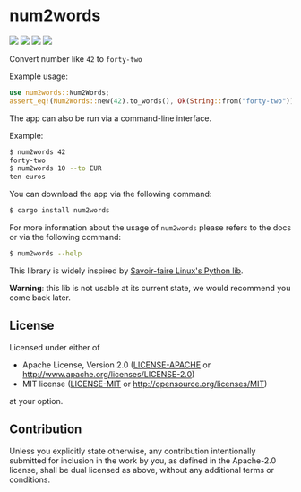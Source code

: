 # num2words

<a href="https://crates.io/crates/num2words"><img src="https://img.shields.io/crates/v/num2words"/></a> <a href="https://crates.io/crates/num2words"><img src="https://img.shields.io/crates/d/num2words"/></a> <a href="https://docs.rs/num2words"><img src="https://img.shields.io/docsrs/num2words"/></a> <a href="#license"><img src="https://img.shields.io/crates/l/num2words"/></a>

Convert number like `42` to `forty-two`

Example usage:
```rust
use num2words::Num2Words;
assert_eq!(Num2Words::new(42).to_words(), Ok(String::from("forty-two")));
```

The app can also be run via a command-line interface.

Example:
```sh
$ num2words 42
forty-two
$ num2words 10 --to EUR
ten euros
```

You can download the app via the following command:
```sh
$ cargo install num2words
```

For more information about the usage of `num2words` please refers to the
docs or via the following command:
```sh
$ num2words --help
```

This library is widely inspired by [Savoir-faire Linux's Python
lib](https://github.com/savoirfairelinux/num2words/).

**Warning**: this lib is not usable at its current state, we would recommend
you come back later.

## License

Licensed under either of

- Apache License, Version 2.0
  ([LICENSE-APACHE](LICENSE-APACHE) or http://www.apache.org/licenses/LICENSE-2.0)
- MIT license
  ([LICENSE-MIT](LICENSE-MIT) or http://opensource.org/licenses/MIT)

at your option.

## Contribution

Unless you explicitly state otherwise, any contribution intentionally submitted
for inclusion in the work by you, as defined in the Apache-2.0 license, shall be
dual licensed as above, without any additional terms or conditions.

